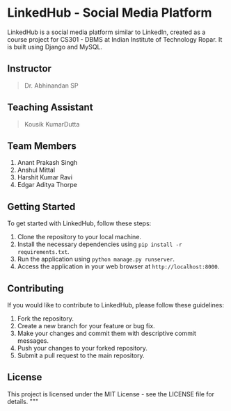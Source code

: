# LinkedHub - Social Media Platform

LinkedHub is a social media platform similar to LinkedIn, created as a course project for CS301 - DBMS at Indian Institute of Technology Ropar. It is built using Django and MySQL.

## Instructor
> Dr. Abhinandan SP

## Teaching Assistant
> Kousik KumarDutta

## Team Members
1. Anant Prakash Singh
2. Anshul Mittal
3. Harshit Kumar Ravi
4. Edgar Aditya Thorpe


## Getting Started

To get started with LinkedHub, follow these steps:

1. Clone the repository to your local machine.
2. Install the necessary dependencies using `pip install -r requirements.txt`.
3. Run the application using `python manage.py runserver`.
4. Access the application in your web browser at `http://localhost:8000`.

## Contributing

If you would like to contribute to LinkedHub, please follow these guidelines:

1. Fork the repository.
2. Create a new branch for your feature or bug fix.
3. Make your changes and commit them with descriptive commit messages.
4. Push your changes to your forked repository.
5. Submit a pull request to the main repository.

## License

This project is licensed under the MIT License - see the LICENSE file for details.
"""
